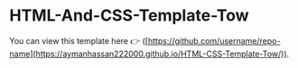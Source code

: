 # HTML-And-CSS-Template-Tow
You can view this template here 👉 ([https://github.com/username/repo-name](https://aymanhassan222000.github.io/HTML-CSS-Template-Tow/)).
